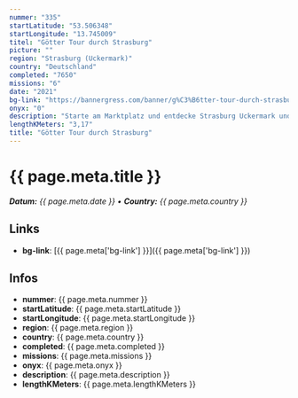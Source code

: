 ```yaml
---
nummer: "335"
startLatitude: "53.506348"
startLongitude: "13.745009"
titel: "Götter Tour durch Strasburg"
picture: ""
region: "Strasburg (Uckermark)"
country: "Deutschland"
completed: "7650"
missions: "6"
date: "2021"
bg-link: "https://bannergress.com/banner/g%C3%B6tter-tour-durch-strasburg-8cf3"
onyx: "0"
description: "Starte am Marktplatz und entdecke Strasburg Uckermark und hol dir die Götter ins Profil\n\nGeht am 08.11.2021 offline"
lengthKMeters: "3,17"
title: "Götter Tour durch Strasburg"
---
```


# {{ page.meta.title }}
_**Datum:** {{ page.meta.date }} • **Country:** {{ page.meta.country }}_

## Links
- **bg-link**: [{{ page.meta['bg-link'] }}]({{ page.meta['bg-link'] }})

## Infos
- **nummer**: {{ page.meta.nummer }}
- **startLatitude**: {{ page.meta.startLatitude }}
- **startLongitude**: {{ page.meta.startLongitude }}
- **region**: {{ page.meta.region }}
- **country**: {{ page.meta.country }}
- **completed**: {{ page.meta.completed }}
- **missions**: {{ page.meta.missions }}
- **onyx**: {{ page.meta.onyx }}
- **description**: {{ page.meta.description }}
- **lengthKMeters**: {{ page.meta.lengthKMeters }}

